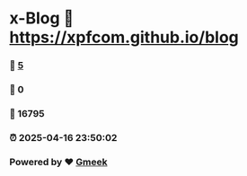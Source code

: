# x-Blog :link: https://xpfcom.github.io/blog 
### :page_facing_up: [5](https://xpfcom.github.io/blog/tag.html) 
### :speech_balloon: 0 
### :hibiscus: 16795 
### :alarm_clock: 2025-04-16 23:50:02 
### Powered by :heart: [Gmeek](https://github.com/Meekdai/Gmeek)

